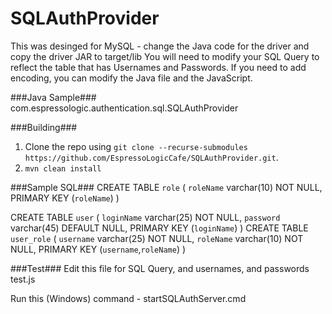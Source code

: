 SQLAuthProvider
===============
This was desinged for MySQL - change the Java code for the driver and copy the driver JAR to target/lib
You will need to modify your SQL Query to reflect the table that has Usernames and Passwords.  If you need to add encoding, you can modify the Java file and the JavaScript.

###Java Sample###
com.espressologic.authentication.sql.SQLAuthProvider



###Building###

1. Clone the repo using `git clone --recurse-submodules https://github.com/EspressoLogicCafe/SQLAuthProvider.git`.
2. `mvn clean install`

###Sample SQL###
CREATE TABLE `role` (
  `roleName` varchar(10) NOT NULL,
  PRIMARY KEY (`roleName`)
)

CREATE TABLE `user` (
  `loginName` varchar(25) NOT NULL,
  `password` varchar(45) DEFAULT NULL,
  PRIMARY KEY (`loginName`)
)
CREATE TABLE `user_role` (
  `username` varchar(25) NOT NULL,
  `roleName` varchar(10) NOT NULL,
  PRIMARY KEY (`username`,`roleName`)
)


###Test###
Edit this file for SQL Query, and usernames, and passwords
test.js

Run this (Windows) command - 
startSQLAuthServer.cmd

